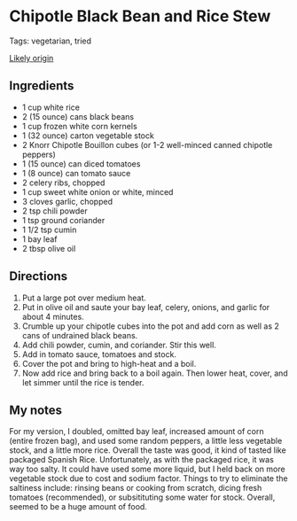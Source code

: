 # Chipotle Black Bean and Rice Stew

Tags: vegetarian, tried

[Likely origin](http://www.grouprecipes.com/427/chipotle-black-bean-and-rice-stew.html)


## Ingredients

 * 1 cup white rice
 * 2 (15 ounce) cans black beans
 * 1 cup frozen white corn kernels
 * 1 (32 ounce) carton vegetable stock
 * 2 Knorr Chipotle Bouillon cubes (or 1-2 well-minced canned chipotle peppers)
 * 1 (15 ounce) can diced tomatoes
 * 1 (8 ounce) can tomato sauce
 * 2 celery ribs, chopped
 * 1 cup sweet white onion or white, minced
 * 3 cloves garlic, chopped
 * 2 tsp chili powder
 * 1 tsp ground coriander
 * 1 1/2 tsp cumin
 * 1 bay leaf
 * 2 tbsp olive oil


## Directions

 1. Put a large pot over medium heat.
 1. Put in olive oil and saute your bay leaf, celery, onions, and garlic for about 4 minutes.
 1. Crumble up your chipotle cubes into the pot and add corn as well as 2 cans of undrained black beans.
 1. Add chili powder, cumin, and coriander. Stir this well.
 1. Add in tomato sauce, tomatoes and stock.
 1. Cover the pot and bring to high-heat and a boil.
 1. Now add rice and bring back to a boil again. Then lower heat, cover, and let simmer until the rice is tender.


## My notes

For my version, I doubled, omitted bay leaf, increased amount of corn
(entire frozen bag), and used some random peppers, a little less vegetable
stock, and a little more rice.  Overall the taste was good, it kind of tasted
like packaged Spanish Rice.  Unfortunately, as with the packaged rice, it was
way too salty.  It could have used some more liquid, but I held back on more
vegetable stock due to cost and sodium factor.  Things to try to eliminate the
saltiness include:  rinsing beans or cooking from scratch, dicing fresh
tomatoes (recommended), or subsitituting some water for stock.  Overall, seemed
to be a huge amount of food.
